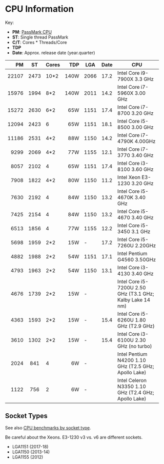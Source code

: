 CPU Information
===============

Key:
* __PM__: [PassMark CPU]
* __ST__: Single thread PassMark
* __C/T__: Cores * Threads/Core
* __TDP__
* __Date__: Approx. release date (year.quarter)

|    PM |    ST | Cores |  TDP | LGA  | Date | CPU
|------:|:-----:|:------|-----:|------|------|---------------------------------
| 22107 |  2473 |  10*2 | 140W | 2066 | 17.2 | Intel Core i9-7900X  3.3 GHz
| 15976 |  1994 |   8*2 | 140W | 2011 | 14.2 | Intel Core i7-5960X  3.00 GHz
| 15272 |  2630 |   6*2 |  65W | 1151 | 17.4 | Intel Core i7-8700   3.20 GHz
| 12094 |  2423 |   6   |  65W | 1151 | 18.1 | Intel Core i5-8500   3.00 GHz
| 11186 |  2531 |   4*2 |  88W | 1150 | 14.2 | Intel Core i7-4790K  4.00GHz
|  9299 |  2069 |   4*2 |  77W | 1155 | 12.1 | Intel Core i7-3770   3.40 GHz
|  8057 |  2102 |   4   |  65W | 1151 | 17.4 | Intel Core i3-8100   3.60 GHz
|  7908 |  1822 |   4*2 |  80W | 1150 | 11.2 | Intel Xeon E3-1230   3.20 GHz
|  7630 |  2192 |   4   |  84W | 1150 | 13.2 | Intel Core i5-4670K  3.40 GHz
|  7425 |  2154 |   4   |  84W | 1150 | 13.2 | Intel Core i5-4670   3.40 GHz
|  6513 |  1856 |   4   |  77W | 1155 | 12.2 | Intel Core i5-3450   3.1 GHz
|  5698 |  1959 |   2*2 |  15W | -    | 17.2 | Intel Core i5-7260U  2.20GHz
|  4882 |  1988 |   2*2 |  54W | 1151 | 17.1 | Intel Pentium G4560  3.50GHz
|  4793 |  1963 |   2*2 |  54W | 1150 | 13.1 | Intel Core i3-4130   3.40 GHz
|  4676 |  1739 |   2*2 |  15W | -    |      | Intel Core i5-7200U  2.50 GHz (T3.1 GHz; Kalby Lake 14 nm)
|  4363 |  1593 |   2*2 |  15W | -    | 15.4 | Intel Core i5-6260U  1.80 GHz (T2.9 GHz)
|  3610 |  1302 |   2*2 |  15W | -    | 15.4 | Intel Core i3-6100U  2.30 GHz (no turbo)
|  2024 |   841 |   4   |   6W | -    |      | Intel Pentium N4200  1.10 GHz (T2.5 GHz; Apollo Lake)
|  1122 |   756 |   2   |   6W | -    |      | Intel Celeron N3350  1.10 GHz (T2.4 GHz; Apollo Lake)


Socket Types
------------

See also [CPU benchmarks by socket type][pm-socket].

Be careful about the Xeons. E3-1230 v3 vs. v6 are different sockets.

- LGA1151 (2017-18)
- LGA1150 (2013-14)
- LGA1155 (2012)



[PassMark CPU]: https://www.cpubenchmark.net/cpu_list.php
[pm-socket]: https://www.cpubenchmark.net/socketType.html
